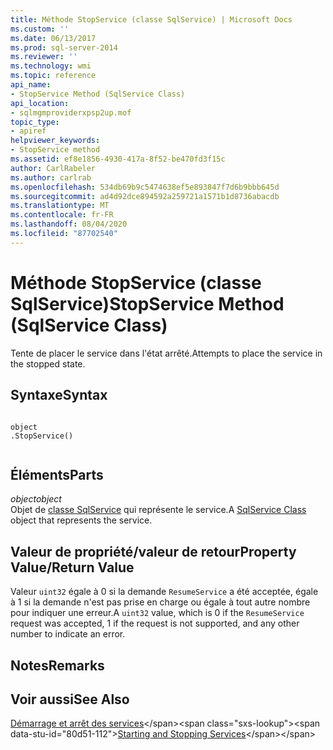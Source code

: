 ```yaml
---
title: Méthode StopService (classe SqlService) | Microsoft Docs
ms.custom: ''
ms.date: 06/13/2017
ms.prod: sql-server-2014
ms.reviewer: ''
ms.technology: wmi
ms.topic: reference
api_name:
- StopService Method (SqlService Class)
api_location:
- sqlmgmproviderxpsp2up.mof
topic_type:
- apiref
helpviewer_keywords:
- StopService method
ms.assetid: ef8e1856-4930-417a-8f52-be470fd3f15c
author: CarlRabeler
ms.author: carlrab
ms.openlocfilehash: 534db69b9c5474638ef5e893847f7d6b9bbb645d
ms.sourcegitcommit: ad4d92dce894592a259721a1571b1d8736abacdb
ms.translationtype: MT
ms.contentlocale: fr-FR
ms.lasthandoff: 08/04/2020
ms.locfileid: "87702540"
---
```

# <a name="stopservice-method-sqlservice-class"></a><span data-ttu-id="80d51-102">Méthode StopService (classe SqlService)</span><span class="sxs-lookup"><span data-stu-id="80d51-102">StopService Method (SqlService Class)</span></span>
  <span data-ttu-id="80d51-103">Tente de placer le service dans l'état arrêté.</span><span class="sxs-lookup"><span data-stu-id="80d51-103">Attempts to place the service in the stopped state.</span></span>  
  
## <a name="syntax"></a><span data-ttu-id="80d51-104">Syntaxe</span><span class="sxs-lookup"><span data-stu-id="80d51-104">Syntax</span></span>  
  
```  
  
object  
.StopService()  
  
```  
  
## <a name="parts"></a><span data-ttu-id="80d51-105">Éléments</span><span class="sxs-lookup"><span data-stu-id="80d51-105">Parts</span></span>  
 <span data-ttu-id="80d51-106">*object*</span><span class="sxs-lookup"><span data-stu-id="80d51-106">*object*</span></span>  
 <span data-ttu-id="80d51-107">Objet de [classe SqlService](sqlservice-class.md) qui représente le service.</span><span class="sxs-lookup"><span data-stu-id="80d51-107">A [SqlService Class](sqlservice-class.md) object that represents the service.</span></span>  
  
## <a name="property-valuereturn-value"></a><span data-ttu-id="80d51-108">Valeur de propriété/valeur de retour</span><span class="sxs-lookup"><span data-stu-id="80d51-108">Property Value/Return Value</span></span>  
 <span data-ttu-id="80d51-109">Valeur `uint32` égale à 0 si la demande `ResumeService` a été acceptée, égale à 1 si la demande n'est pas prise en charge ou égale à tout autre nombre pour indiquer une erreur.</span><span class="sxs-lookup"><span data-stu-id="80d51-109">A `uint32` value, which is 0 if the `ResumeService` request was accepted, 1 if the request is not supported, and any other number to indicate an error.</span></span>  
  
## <a name="remarks"></a><span data-ttu-id="80d51-110">Notes</span><span class="sxs-lookup"><span data-stu-id="80d51-110">Remarks</span></span>  
  
## <a name="see-also"></a><span data-ttu-id="80d51-111">Voir aussi</span><span class="sxs-lookup"><span data-stu-id="80d51-111">See Also</span></span>  
 <span data-ttu-id="80d51-112">[Démarrage et arrêt des services](https://technet.microsoft.com/library/ms174886\(v=sql.105\).aspx)</span><span class="sxs-lookup"><span data-stu-id="80d51-112">[Starting and Stopping Services](https://technet.microsoft.com/library/ms174886\(v=sql.105\).aspx)</span></span>  
  
  

